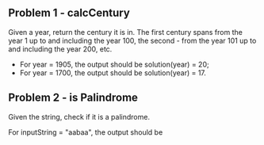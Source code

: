 ## Problem 1 - calcCentury

Given a year, return the century it is in. The first century spans from the year 1 up to and including the year 100, the second - from the year 101 up to and including the year 200, etc.

- For year = 1905, the output should be
  solution(year) = 20;
- For year = 1700, the output should be
  solution(year) = 17.

## Problem 2 - is Palindrome

Given the string, check if it is a palindrome.

For inputString = "aabaa", the output should be
